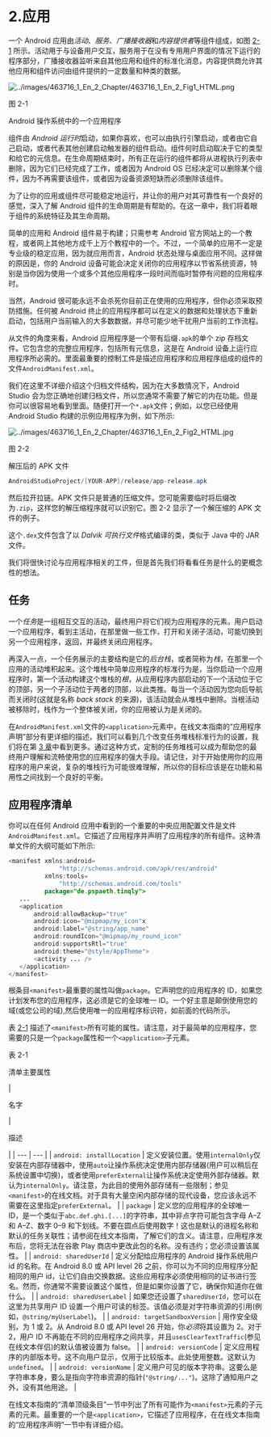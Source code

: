 # 2.应用

一个 Android 应用由*活动*、*服务*、*广播接收器*和*内容提供者*等组件组成，如图 [2-1](#Fig1) 所示。活动用于与设备用户交互，服务用于在没有专用用户界面的情况下运行的程序部分，广播接收器监听来自其他应用和组件的标准化消息，内容提供商允许其他应用和组件访问由组件提供的一定数量和种类的数据。

![../images/463716_1_En_2_Chapter/463716_1_En_2_Fig1_HTML.png](../images/463716_1_En_2_Chapter/463716_1_En_2_Fig1_HTML.png)

图 2-1

Android 操作系统中的一个应用程序

组件由 *Android 运行时*启动，如果你喜欢，也可以由执行引擎启动，或者由它自己启动，或者代表其他创建启动触发器的组件启动。组件何时启动取决于它的类型和给它的元信息。在生命周期结束时，所有正在运行的组件都将从进程执行列表中删除，因为它们已经完成了工作，或者因为 Android OS 已经决定可以删除某个组件，因为不再需要该组件，或者因为设备资源短缺而必须删除该组件。

为了让你的应用或组件尽可能稳定地运行，并让你的用户对其可靠性有一个良好的感觉，深入了解 Android 组件的生命周期是有帮助的。在这一章中，我们将着眼于组件的系统特征及其生命周期。

简单的应用和 Android 组件易于构建；只需参考 Android 官方网站上的一个教程，或者网上其他地方成千上万个教程中的一个。不过，一个简单的应用不一定是专业级的稳定应用，因为就应用而言，Android 状态处理与桌面应用不同。这样做的原因是，你的 Android 设备可能会决定关闭你的应用程序以节省系统资源，特别是当你因为使用一个或多个其他应用程序一段时间而临时暂停有问题的应用程序时。

当然，Android 很可能永远不会杀死你目前正在使用的应用程序，但你必须采取预防措施。任何被 Android 终止的应用程序都可以在定义的数据和处理状态下重新启动，包括用户当前输入的大多数数据，并尽可能少地干扰用户当前的工作流程。

从文件的角度来看，Android 应用程序是一个带有后缀`.apk`的单个 zip 存档文件。它包含您的完整应用程序，包括所有元信息，这是在 Android 设备上运行应用程序所必需的。里面最重要的控制工件是描述应用程序和应用程序组成的组件的文件`AndroidManifest.xml`。

我们在这里不详细介绍这个归档文件结构，因为在大多数情况下，Android Studio 会为您正确地创建归档文件，所以您通常不需要了解它的内在功能。但是你可以很容易地看到里面。随便打开一个`*.apk`文件；例如，以您已经使用 Android Studio 构建的示例应用程序为例，如下所示:

![../images/463716_1_En_2_Chapter/463716_1_En_2_Fig2_HTML.jpg](../images/463716_1_En_2_Chapter/463716_1_En_2_Fig2_HTML.jpg)

图 2-2

解压后的 APK 文件

```java
AndroidStudioProject/[YOUR-APP]/release/app-release.apk

```

然后拉开拉链。APK 文件只是普通的压缩文件。您可能需要临时将后缀改为`.zip`，这样您的解压缩程序就可以识别它。图 2-2 显示了一个解压缩的 APK 文件的例子。

这个`.dex`文件包含了以 *Dalvik 可执行文件*格式编译的类，类似于 Java 中的 JAR 文件。

我们将很快讨论与应用程序相关的工件，但是首先我们将看看任务是什么的更概念性的想法。

## 任务

一个*任务*是一组相互交互的活动，最终用户将它们视为应用程序的元素。用户启动一个应用程序，看到主活动，在那里做一些工作，打开和关闭子活动，可能切换到另一个应用程序，返回，并最终关闭应用程序。

再深入一点，一个任务展示的主要结构是它的*后台栈*，或者简称为*栈*，在那里一个应用的活动堆积起来。这个堆栈中简单应用程序的标准行为是，当你启动一个应用程序时，第一个活动构建这个堆栈的*根*，从应用程序内部启动的下一个活动位于它的顶部，另一个子活动位于两者的顶部，以此类推。每当一个活动因为您向后导航而关闭时(这就是名称 *back stack* 的来源)，该活动就会从堆栈中删除。当根活动被移除时，栈作为一个整体被关闭，你的应用被认为是关闭的。

在`AndroidManifest.xml`文件的`<application>`元素中，在线文本指南的“应用程序声明”部分有更详细的描述，我们可以看到几个改变任务堆栈标准行为的设置，我们将在第 [3 章](03.html)中看到更多。通过这种方式，定制的任务堆栈可以成为帮助您的最终用户理解和流畅使用您的应用程序的强大手段。请记住，对于开始使用你的应用程序的用户来说，复杂的堆栈行为可能很难理解，所以你的目标应该是在功能和易用性之间找到一个良好的平衡。

## 应用程序清单

你可以在任何 Android 应用中看到的一个重要的中央应用配置文件是文件`AndroidManifest.xml`。它描述了应用程序并声明了应用程序的所有组件。这种清单文件的大纲可能如下所示:

```java
<manifest xmlns:android=
              "http://schemas.android.com/apk/res/android"
          xmlns:tools=
              "http://schemas.android.com/tools"
          package="de.pspaeth.tinqly">
   ...
   <application
       android:allowBackup="true"
       android:icon="@mipmap/my_icon"x
       android:label="@string/app_name"
       android:roundIcon="@mipmap/my_round_icon"
       android:supportsRtl="true"
       android:theme="@style/AppTheme">
       <activity ... />
   </application>
</manifest>

```

根条目`<manifest>`最重要的属性叫做`package`。它声明您的应用程序的 ID，如果您计划发布您的应用程序，这必须是它的全球唯一 ID。一个好主意是颠倒使用您的域(或您公司的域),然后使用唯一的应用程序标识符，如前面的代码所示。

表 [2-1](#Tab1) 描述了`<manifest>`所有可能的属性。请注意，对于最简单的应用程序，您需要的只是一个`package`属性和一个`<application>`子元素。

表 2-1

清单主要属性

<colgroup><col class="tcol1"> <col class="tcol2"></colgroup> 
| 

名字

 | 

描述

 |
| --- | --- |
| `android: installLocation` | 定义安装位置。使用`internalOnly`仅安装在内部存储器中，使用`auto`让操作系统决定使用内部存储器(用户可以稍后在系统设置中切换)，或者使用`preferExternal`让操作系统决定使用外部存储器。默认为`internalOnly`。请注意，为此目的使用外部存储有一些限制；参见`<manifest>`的在线文档。对于具有大量空闲内部存储的现代设备，您应该永远不需要在这里指定`preferExternal`。 |
| `package` | 定义您的应用程序的全球唯一 ID，是一个类似于`abc.def.ghi.[...]`的字符串，其中非点字符可能包含字母 A–Z 和 A–Z、数字 0–9 和下划线。不要在圆点后使用数字！这也是默认的进程名称和默认的任务关联性；请参阅在线文本指南，了解它们的含义。请注意，应用程序发布后，您将无法在谷歌 Play 商店中更改此包的名称。没有违约；您必须设置该属性。 |
| `android: sharedUserId` | 定义分配给应用程序的 Android 操作系统用户 id 的名称。在 Android 8.0 或 API level 26 之前，你可以为不同的应用程序分配相同的用户 id，让它们自由交换数据。这些应用程序必须使用相同的证书进行签名。然而，你通常不需要设置这个属性，但是如果你设置了它，确保你知道你在做什么。 |
| `android: sharedUserLabel` | 如果您还设置了`sharedUserId`，您可以在这里为共享用户 ID 设置一个用户可读的标签。该值必须是对字符串资源的引用(例如，`@string/myUserLabel`)。 |
| `android: targetSandboxVersion` | 用作安全级别，为 1 或 2。从 Android 8.0 或 API level 26 开始，你*必须*将其设置为 2。对于 2，用户 ID 不再能在不同的应用程序之间共享，并且`usesClearTextTraffic`(参见在线文本伴侣)的默认值被设置为 false。 |
| `android: versionCode` | 定义应用程序的内部版本号。这不向用户显示，仅用于比较版本。此处使用整数。这默认为`undefined`。 |
| `android: versionName` | 定义用户可见的版本字符串。这要么是字符串本身，要么是指向字符串资源的指针(`"@string/..."`)。这除了通知用户之外，没有其他用途。 |

在线文本指南的“清单顶级条目”一节中列出了所有可能作为`<manifest>`元素的子元素的元素。最重要的一个是`<application>`，它描述了应用程序，在在线文本指南的“应用程序声明”一节中有详细介绍。